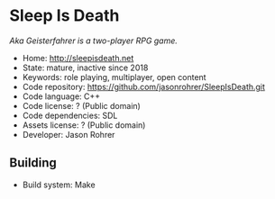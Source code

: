 # Sleep Is Death

_Aka Geisterfahrer is a two-player RPG game._

- Home: http://sleepisdeath.net
- State: mature, inactive since 2018
- Keywords: role playing, multiplayer, open content
- Code repository: https://github.com/jasonrohrer/SleepIsDeath.git
- Code language: C++
- Code license: ? (Public domain)
- Code dependencies: SDL
- Assets license: ? (Public domain)
- Developer: Jason Rohrer

## Building

- Build system: Make